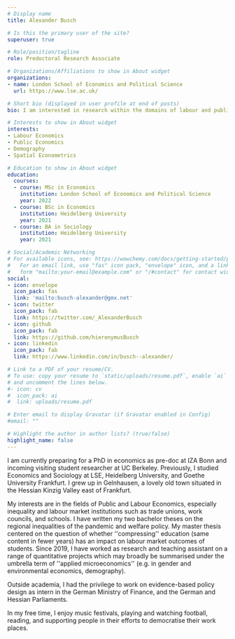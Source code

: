 ```yaml
---
# Display name
title: Alexander Busch

# Is this the primary user of the site?
superuser: true

# Role/position/tagline
role: Predoctoral Research Associate

# Organizations/Affiliations to show in About widget
organizations:
- name: London School of Economics and Political Science
  url: https://www.lse.ac.uk/

# Short bio (displayed in user profile at end of posts)
bio: I am interested in research within the domains of labour and public economics, as well as demography and spatial econometrics. 

# Interests to show in About widget
interests:
- Labour Economics
- Public Economics
- Demography
- Spatial Econometrics

# Education to show in About widget
education:
  courses:
  - course: MSc in Economics
    institution: London School of Economics and Political Science
    year: 2022
  - course: BSc in Economics
    institution: Heidelberg University
    year: 2021
  - course: BA in Sociology
    institution: Heidelberg University
    year: 2021

# Social/Academic Networking
# For available icons, see: https://wowchemy.com/docs/getting-started/page-builder/#icons
#   For an email link, use "fas" icon pack, "envelope" icon, and a link in the
#   form "mailto:your-email@example.com" or "/#contact" for contact widget.
social:
- icon: envelope
  icon_pack: fas
  link: 'mailto:busch-alexander@gmx.net'
- icon: twitter
  icon_pack: fab
  link: https://twitter.com/_AlexanderBusch
- icon: github
  icon_pack: fab
  link: https://github.com/hieronymusBusch
- icon: linkedin
  icon_pack: fab
  link: https://www.linkedin.com/in/busch--alexander/

# Link to a PDF of your resume/CV.
# To use: copy your resume to `static/uploads/resume.pdf`, enable `ai` icons in `params.toml`,
# and uncomment the lines below.
#- icon: cv
#  icon_pack: ai
#  link: uploads/resume.pdf

# Enter email to display Gravatar (if Gravatar enabled in Config)
#email: ""

# Highlight the author in author lists? (true/false)
highlight_name: false
---
```


I am currently preparing for a PhD in economics as pre-doc at IZA Bonn and incoming visiting student researcher at UC Berkeley. Previously, I studied Economics and Sociology at LSE, Heidelberg University, and Goethe University Frankfurt. I grew up in Gelnhausen, a lovely old town situated in the Hessian Kinzig Valley east of Frankfurt. 

My interests are in the fields of Public and Labour Economics, especially inequality and labour market institutions such as trade unions, work councils, and schools. I have written my two bachelor theses on the regional inequalities of the pandemic and welfare policy. My master thesis centered on the question of whether ''compressing'' education (same content in fewer years) has an impact on labour market outcomes of students. Since 2019, I have worked as research and teaching assistant on a range of quantitative projects which may broadly be summarised under the umbrella term of ''applied microeconomics'' (e.g. in gender and environmental economics, demography). 

Outside academia, I had the privilege to work on evidence-based policy design as intern in the German Ministry of Finance, and the German and Hessian Parliaments. 

In my free time, I enjoy music festivals, playing and watching football, reading, and supporting people in their efforts to democratise their work places. 
